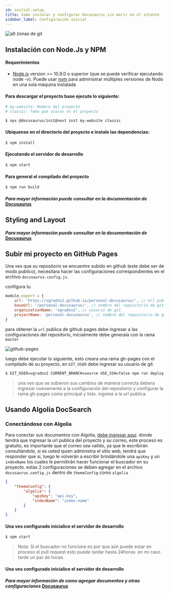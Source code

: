 ```yaml
---
id: initial-setup
title: Como instalar y configurar Docusaurus sin morir en el intento
sidebar_label: Configuración inicial
---
```

![alt zonas de git](https://v2.docusaurus.io/img/slash-introducing.svg)

## Instalación con Node.Js y NPM

#### Requerimientos

- [Node.js](https://nodejs.org/en/download/) version >= 10.9.0 o superior (que se puede verificar ejecutando node -v). Puede usar [nvm](https://github.com/nvm-sh/nvm) para administrar múltiples versiones de Nodo en una sola máquina instalada

#### Para descargar el proyecto base ejecute lo siguiente:

```bash
# my-website: Nombre del proyecto
# classic: Tema que usaras en el proyecto

$ npx @docusaurus/init@next init my-website classic
```

#### Ubíquense en el directorio del proyecto e instale las dependencias:

```bash
$ npm install
```
#### Ejecutando el servidor de desarrollo
```bash
$ npm start
```
#### Para general el compilado del proyecto
```bash
$ npm run build
```
#### _Para mayor información puede consultar en la documentación de_ <a href="http://docusaurus-2.netlify.com/docs/installation" target="_blank">Docusaurus</a>

## Styling and Layout

#### _Para mayor información puede consultar en la documentación de_ <a href="http://docusaurus-2.netlify.com/docs/styling-layout" target="_blank">Docusaurus</a>

## Subir mi proyecto en GitHub Pages

Una ves que su repositorio se encuentre subido en github (este debe ser de modo publico), necesitara hacer las configuraciones correspondientes en el archivo `docusaurus.config.js`.

configura tu 
```javascript
module.export = {
    url: 'https://vgrados2.github.io/personal-docusaurus/', // Url publica generada por github Pages
    baseUrl: '/personal-docusaurus/', // nombre del repositorio de git
    organizationName: 'vgrados2', // usuario de git.
    projectName: 'personal-docusaurus', // nombre del repositorio de git
}
```
para obtener la `url` publica de github pages debe ingresar a las configuraciones del repositorio, inicialmente debe generala con la rama `master`

![github-pages](/personal-docusaurus/img/docs/github-pages.png)

luego debe ejecutar lo siguiente, esto creara una rama gh-pages con el compilado de su proyecto, en `GIT_USER` debe ingresar su usuario de git.

```bash
$ GIT_USER=vgrados2 CURRENT_BRANCH=source USE_SSH=false npm run deploy
```

> una ves que se subieron sus cambios de manera correcta debera ingresar nuevamente a la configuración del repositorio y configurar la rama gh-pages como principal
y listo. ingrese a la url publica.

## Usando Algolia DocSearch

### Conectándose con Algolia

Para conectar sus documentos con Algolia, [debe ingresar aquí](https://docsearch.algolia.com/apply/). donde tendrá que ingresar la url publica del proyecto y su correo, este proceso
es gratuito, es importante que el correo sea valido, ya que le escribirán consultándole, si es usted quien administra el sitio web, tendrá que responder que si, luego le volverán a escribir
brindándole una `apiKey` y un `indexName` los cuales le permitirán hacer funcionar el buscador en su proyecto. estas 2 configuraciones se deben agregar en el archivo `docusaurus.config.js` dentro de `themeConfig` como `algolia`


```json
{
    "themeConfig": {
        "algolia": {
            "apiKey": "api-key",
            "indexName": "index-name"
        }
    }
}
```

#### Una ves configurado inicialice el servidor de desarrollo
```bash
$ npm start
```

> Nota: Si el buscador no funciona es por que aún puede estar en proceso el pull request esto puede tardar hasta 24horas. en mi caso tarde un par de horas.


#### Una ves configurado inicialice el servidor de desarrollo

#### _Para mayor información de como agregar documentos y otras configuraciones_ <a href="http://docusaurus-2.netlify.com/" target="_blank">Docusaurus</a>

